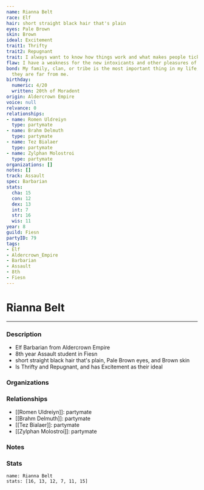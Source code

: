 ```yaml
---
name: Rianna Belt
race: Elf
hair: short straight black hair that's plain
eyes: Pale Brown
skin: Brown
ideal: Excitement
trait1: Thrifty
trait2: Repugnant
trait: I always want to know how things work and what makes people tick.
flaw: I have a weakness for the new intoxicants and other pleasures of this land.
bond: My family, clan, or tribe is the most important thing in my life, even when
  they are far from me.
birthday:
  numeric: 4/20
  written: 20th of Moradent
origin: Aldercrown Empire
voice: null
relvance: 0
relationships:
- name: Romen Uldreiyn
  type: partymate
- name: Brahm Delmuth
  type: partymate
- name: Tez Bialaer
  type: partymate
- name: Zylphan Molostroi
  type: partymate
organizations: []
notes: []
track: Assault
spec: Barbarian
stats:
  cha: 15
  con: 12
  dex: 13
  int: 7
  str: 16
  wis: 11
year: 8
guild: Fiesn
partyID: 79
tags:
- Elf
- Aldercrown_Empire
- Barbarian
- Assault
- 8th
- Fiesn
---
```

# Rianna Belt
---
### Description
- Elf Barbarian from Aldercrown Empire
- 8th year Assault student in Fiesn
- short straight black hair that's plain, Pale Brown eyes, and Brown skin
- Is Thrifty and Repugnant, and has Excitement as their ideal

### Organizations

### Relationships
- [[Romen Uldreiyn]]: partymate
- [[Brahm Delmuth]]: partymate
- [[Tez Bialaer]]: partymate
- [[Zylphan Molostroi]]: partymate

### Notes

### Stats
```statblock
name: Rianna Belt
stats: [16, 13, 12, 7, 11, 15]
```